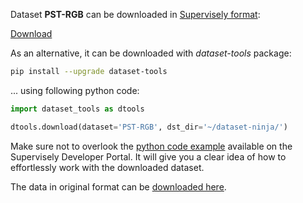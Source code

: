 Dataset **PST-RGB** can be downloaded in [Supervisely format](https://developer.supervisely.com/api-references/supervisely-annotation-json-format):

 [Download](https://assets.supervisely.com/remote/eyJsaW5rIjogImZzOi8vYXNzZXRzLzMwNDJfUFNULVJHQi9wc3QtcmdiLURhdGFzZXROaW5qYS50YXIiLCAic2lnIjogIjd4ei9VTlBZcisvUUFNckNPWmtZUTZQY0x3M1FqTkxQVmRKWkwyQW5XUm89In0=)

As an alternative, it can be downloaded with *dataset-tools* package:
``` bash
pip install --upgrade dataset-tools
```

... using following python code:
``` python
import dataset_tools as dtools

dtools.download(dataset='PST-RGB', dst_dir='~/dataset-ninja/')
```
Make sure not to overlook the [python code example](https://developer.supervisely.com/getting-started/python-sdk-tutorials/iterate-over-a-local-project) available on the Supervisely Developer Portal. It will give you a clear idea of how to effortlessly work with the downloaded dataset.

The data in original format can be [downloaded here](https://drive.google.com/file/d/1E455FCQ7CjE5VrYwr9msuNL8_5E5TTdn/view?usp=sharing).
